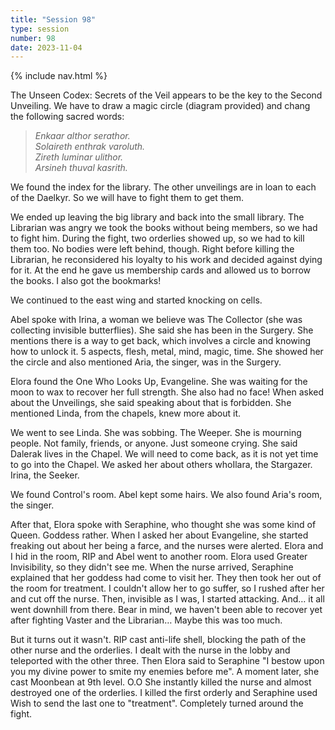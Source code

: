 ```yaml
---
title: "Session 98"
type: session
number: 98
date: 2023-11-04
---
```


{% include nav.html %}

The Unseen Codex: Secrets of the Veil appears to be the key to the Second Unveiling. We have to draw a magic circle (diagram provided) and chang the following sacred words:

> *Enkaar althor serathor.*\
> *Solaireth enthrak varoluth.*\
> *Zireth luminar ulithor.*\
> *Arsineh thuval kasrith.*

We found the index for the library. The other unveilings are in loan to each of the Daelkyr. So we will have to fight them to get them.

We ended up leaving the big library and back into the small library. The Librarian was angry we took the books without being members, so we had to fight him. During the fight, two orderlies showed up, so we had to kill them too. No bodies were left behind, though. Right before killing the Librarian, he reconsidered his loyalty to his work and decided against dying for it. At the end he gave us membership cards and allowed us to borrow the books. I also got the bookmarks!

We continued to the east wing and started knocking on cells.

Abel spoke with Irina, a woman we believe was The Collector (she was collecting invisible butterflies). She said she has been in the Surgery. She mentions there is a way to get back, which involves a circle and knowing how to unlock it. 5 aspects, flesh, metal, mind, magic, time. She showed her the circle and also mentioned Aria, the singer, was in the Surgery.

Elora found the One Who Looks Up, Evangeline. She was waiting for the moon to wax to recover her full strength. She also had no face! When asked about the Unveilings, she said speaking about that is forbidden. She mentioned Linda, from the chapels, knew more about it.

We went to see Linda. She was sobbing. The Weeper. She is mourning people. Not family, friends, or anyone. Just someone crying. She said Dalerak lives in the Chapel. We will need to come back, as it is not yet time to go into the Chapel. We asked her about others whoIlara, the Stargazer. Irina, the Seeker.

We found Control's room. Abel kept some hairs. We also found Aria's room, the singer.

After that, Elora spoke with Seraphine, who thought she was some kind of Queen. Goddess rather. When I asked her about Evangeline, she started freaking out about her being a farce, and the nurses were alerted. Elora and I hid in the room, RIP and Abel went to another room. Elora used Greater Invisibility, so they didn't see me. When the nurse arrived, Seraphine explained that her goddess had come to visit her. They then took her out of the room for treatment. I couldn't allow her to go suffer, so I rushed after her and cut off the nurse. Then, invisible as I was, I started attacking. And… it all went downhill from there. Bear in mind, we haven't been able to recover yet after fighting Vaster and the Librarian… Maybe this was too much.

But it turns out it wasn't. RIP cast anti-life shell, blocking the path of the other nurse and the orderlies. I dealt with the nurse in the lobby and teleported with the other three. Then Elora said to Seraphine "I bestow upon you my divine power to smite my enemies before me". A moment later, she cast Moonbean at 9th level. O.O She instantly killed the nurse and almost destroyed one of the orderlies. I killed the first orderly and Seraphine used Wish to send the last one to "treatment". Completely turned around the fight.
